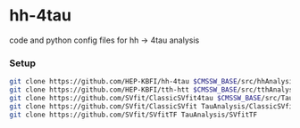 # hh-4tau
code and python config files for hh -> 4tau analysis

### Setup

```bash
git clone https://github.com/HEP-KBFI/hh-4tau $CMSSW_BASE/src/hhAnalysis/tttt
git clone https://github.com/HEP-KBFI/tth-htt $CMSSW_BASE/src/tthAnalysis/HiggsToTauTau
git clone https://github.com/SVfit/ClassicSVfit4tau $CMSSW_BASE/src/TauAnalysis/ClassicSVfit4tau
git clone https://github.com/SVfit/ClassicSVfit TauAnalysis/ClassicSVfit
git clone https://github.com/SVfit/SVfitTF TauAnalysis/SVfitTF
```
